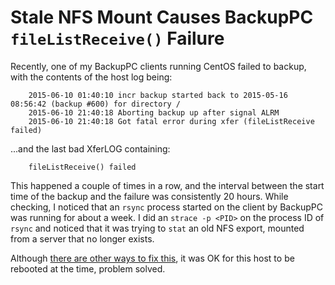 <!-- - 
Title: Stale NFS Causes BackupPC fileListReceive Failure
Description: A failed backup on BackupPC found to be caused by a stale NFS mount on the client 
First Published: 2015-06-18
- -->

Stale NFS Mount Causes BackupPC `fileListReceive()` Failure
===========================================================

Recently, one of my BackupPC clients running CentOS failed to backup, with the 
contents of the host log being:

        2015-06-10 01:40:10 incr backup started back to 2015-05-16 08:56:42 (backup #600) for directory /
        2015-06-10 21:40:18 Aborting backup up after signal ALRM
        2015-06-10 21:40:18 Got fatal error during xfer (fileListReceive failed)

...and the last bad XferLOG containing:

        fileListReceive() failed

This happened a couple of times in a row, and the interval between the start 
time of the backup and the failure was consistently 20 hours. While checking, 
I noticed that an `rsync` process started on the client by BackupPC was running 
for about a week. I did an `strace -p <PID>` on the process ID of `rsync` and 
noticed that it was trying to `stat` an old NFS export, mounted from a server 
that no longer exists. 

Although [there are other ways to fix this][1], it was OK for this host to be 
rebooted at the time, problem solved.

<!-- Links -->
[1]: http://joelinoff.com/blog/?p=356 "How to fix stale NFS mounts on linux without rebooting"
